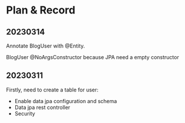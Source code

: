 # Plan & Record

## 20230314
Annotate BlogUser with @Entity. 

BlogUser @NoArgsConstructor because JPA need a empty constructor

## 20230311
Firstly, need to create a table for user:
+ Enable data jpa configuration and schema
+ Data jpa rest controller
+ Security